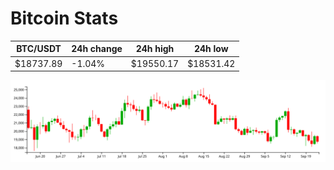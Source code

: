 # Bitcoin Stats

BTC/USDT|24h change|24h high|24h low|
|---|---|---|---|
|$18737.89|-1.04%|$19550.17|$18531.42|

<img src="./chart.svg">
